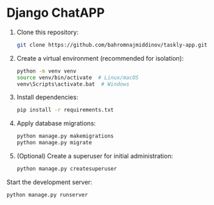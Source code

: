 # Django ChatAPP

1. Clone this repository:

   ```bash
   git clone https://github.com/bahromnajmiddinov/taskly-app.git


2. Create a virtual environment (recommended for isolation):
    ```bash
    python -m venv venv
    source venv/bin/activate  # Linux/macOS
    venv\Scripts\activate.bat  # Windows

3. Install dependencies:

    ```bash
    pip install -r requirements.txt

4. Apply database migrations:
    ```bash
    python manage.py makemigrations
    python manage.py migrate

5. (Optional) Create a superuser for initial administration:
    ```bash
    python manage.py createsuperuser

Start the development server:

```bash
python manage.py runserver
